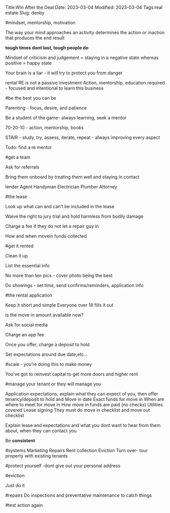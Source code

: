 Title:Win After the Deal
Date: 2023-03-04
Modified: 2023-03-04
Tags:real estate
Slug: denby


#mindset, mentorship, motivation

The way your mind approaches an activity determines the action or inaction that produces the end result

**tough times dont last, tough people do**

Mindset of criticism and judgement = staying in a negative state whereas positive  = happy state

Your brain is a liar - it will try to protect you from danger

rental RE is not a passive investment
Action, mentorship, education required  - focused and intentional to learn this business



#be the best you can be

Parenting - focus, desire, and patience


Be a student of the game- always learning, seek a mentor

70-20-10 - action, mentorship, books

STAIR - study, try, assess, iterate, repeat - always improving every aspect

Todo: find a re mentor

#get a team

Ask for referrals

Bring them onboard by treating them well and staying in contact

lender
Agent
Handyman
Electrician
Plumber
Attorney




#the lease

Look up what can and can’t be included in the lease

Waive the right to jury trial and hold harmless from bodily damage

Charge a fee if they do not let a repair guy in

How and when movein funds collected


#get it rented

Clean it up

List the essential info

No more than ten pics - cover photo being the best

Do showings - set time, send confirms/reminders, application info

#the rental application

Keep it short and simple
Everyone over 18 fills it out

Is the move in amount available now?

Ask for social media

Charge an app fee

Once you offer, charge a deposit to hold

Set expectations around due date,etc…

#scale - you’re doing this to make money

You’ve got to reinvest capital to get more doors and higher rent

#manage your tenant or they will manage you	

Application expectations, explain what they can expect of you, then offer tenancy/deposit to hold and 
Move in date
Exact funds for move in
When are where to meet for move in
How move in funds are paid (no checks)
Utilities covered
Lease signing
They must do move in checklist and move out checklist

Explain lease and expectations and what you dont want to hear from them about, when they can contact you

Be **consistent**


#systems
Marketing
Repairs
Rent collection
Eviction
Turn over- tour property with existing tenants

#protect yourself
-dont give out your personal address

#eviction

Just do it

#repairs
Do inspections and preventative maintenance to catch things







#test action again
